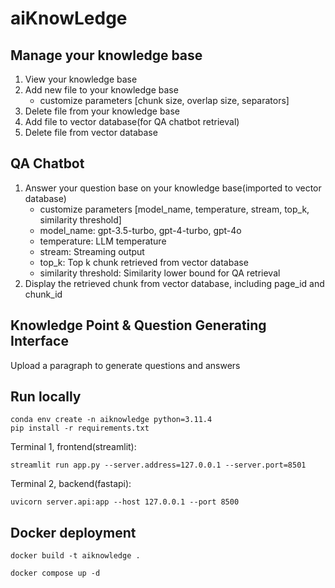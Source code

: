 # aiKnowLedge

## Manage your knowledge base

1. View your knowledge base
2. Add new file to your knowledge base
    - customize parameters [chunk size, overlap size, separators]
3. Delete file from your knowledge base
4. Add file to vector database(for QA chatbot retrieval)
5. Delete file from vector database

## QA Chatbot

1. Answer your question base on your knowledge base(imported to vector database)
   - customize parameters [model_name, temperature, stream, top_k, similarity threshold]
   - model_name: gpt-3.5-turbo, gpt-4-turbo, gpt-4o
   - temperature: LLM temperature
   - stream: Streaming output
   - top_k: Top k chunk retrieved from vector database
   - similarity threshold: Similarity lower bound for QA retrieval
2. Display the retrieved chunk from vector database, including page_id and chunk_id

## Knowledge Point & Question Generating Interface

Upload a paragraph to generate questions and answers


## Run locally

```shell
conda env create -n aiknowledge python=3.11.4
pip install -r requirements.txt
```

Terminal 1, frontend(streamlit):
```shell
streamlit run app.py --server.address=127.0.0.1 --server.port=8501
```

Terminal 2, backend(fastapi):
```shell
uvicorn server.api:app --host 127.0.0.1 --port 8500
```

## Docker deployment

```shell
docker build -t aiknowledge .
```

```shell
docker compose up -d
```

